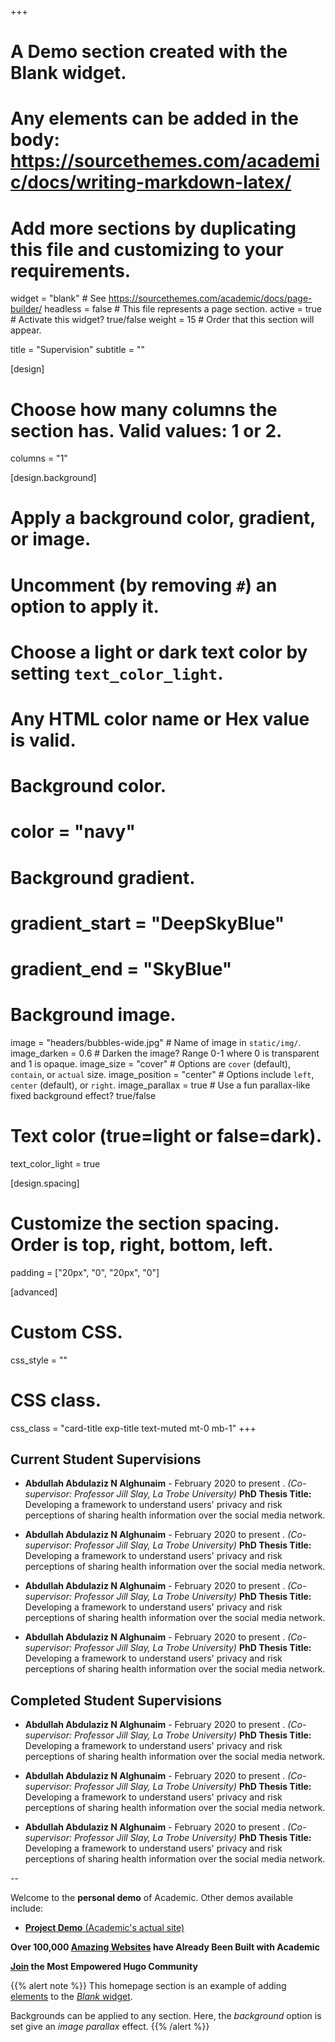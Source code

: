 +++
# A Demo section created with the Blank widget.
# Any elements can be added in the body: https://sourcethemes.com/academic/docs/writing-markdown-latex/
# Add more sections by duplicating this file and customizing to your requirements.

widget = "blank"  # See https://sourcethemes.com/academic/docs/page-builder/
headless = false  # This file represents a page section.
active = true  # Activate this widget? true/false
weight = 15  # Order that this section will appear.

title = "Supervision"
subtitle = ""



[design]
  # Choose how many columns the section has. Valid values: 1 or 2.
  columns = "1"


[design.background]
  # Apply a background color, gradient, or image.
  #   Uncomment (by removing `#`) an option to apply it.
  #   Choose a light or dark text color by setting `text_color_light`.
  #   Any HTML color name or Hex value is valid.

  # Background color.
  # color = "navy"
  
  # Background gradient.
  # gradient_start = "DeepSkyBlue"
  # gradient_end = "SkyBlue"
  
  # Background image.
  image = "headers/bubbles-wide.jpg"  # Name of image in `static/img/`.
  image_darken = 0.6  # Darken the image? Range 0-1 where 0 is transparent and 1 is opaque.
  image_size = "cover"  #  Options are `cover` (default), `contain`, or `actual` size.
  image_position = "center"  # Options include `left`, `center` (default), or `right`.
  image_parallax = true  # Use a fun parallax-like fixed background effect? true/false

  # Text color (true=light or false=dark).
  text_color_light = true

[design.spacing]
  # Customize the section spacing. Order is top, right, bottom, left.
  padding = ["20px", "0", "20px", "0"]

[advanced]
 # Custom CSS. 
 css_style = ""
 
 # CSS class.
 css_class = "card-title exp-title text-muted mt-0 mb-1"
+++
##  Current Student Supervisions

* **Abdullah Abdulaziz N Alghunaim** - February 2020 to present . _(Co-supervisor: Professor Jill Slay, La Trobe University)_ **PhD Thesis Title:** Developing a framework to understand users' privacy and risk perceptions of sharing health information over the social media network.

* **Abdullah Abdulaziz N Alghunaim** - February 2020 to present . _(Co-supervisor: Professor Jill Slay, La Trobe University)_ **PhD Thesis Title:** Developing a framework to understand users' privacy and risk perceptions of sharing health information over the social media network.

* **Abdullah Abdulaziz N Alghunaim** - February 2020 to present . _(Co-supervisor: Professor Jill Slay, La Trobe University)_ **PhD Thesis Title:** Developing a framework to understand users' privacy and risk perceptions of sharing health information over the social media network.

* **Abdullah Abdulaziz N Alghunaim** - February 2020 to present . _(Co-supervisor: Professor Jill Slay, La Trobe University)_ **PhD Thesis Title:** Developing a framework to understand users' privacy and risk perceptions of sharing health information over the social media network.

## Completed Student Supervisions

* **Abdullah Abdulaziz N Alghunaim** - February 2020 to present . _(Co-supervisor: Professor Jill Slay, La Trobe University)_ **PhD Thesis Title:** Developing a framework to understand users' privacy and risk perceptions of sharing health information over the social media network.

* **Abdullah Abdulaziz N Alghunaim** - February 2020 to present . _(Co-supervisor: Professor Jill Slay, La Trobe University)_ **PhD Thesis Title:** Developing a framework to understand users' privacy and risk perceptions of sharing health information over the social media network.

* **Abdullah Abdulaziz N Alghunaim** - February 2020 to present . _(Co-supervisor: Professor Jill Slay, La Trobe University)_ **PhD Thesis Title:** Developing a framework to understand users' privacy and risk perceptions of sharing health information over the social media network.

--

Welcome to the **personal demo** of Academic. Other demos available include:

- [**Project Demo** (Academic's actual site)](https://sourcethemes.com/academic/)

**Over 100,000 [Amazing Websites](https://sourcethemes.com/academic/#expo) have Already Been Built with Academic**

**[Join](https://sourcethemes.com/academic/docs/install/) the Most Empowered Hugo Community**

{{% alert note %}}
This homepage section is an example of adding [elements](https://sourcethemes.com/academic/docs/writing-markdown-latex/) to the [*Blank* widget](https://sourcethemes.com/academic/docs/widgets/).

Backgrounds can be applied to any section. Here, the *background* option is set give an *image parallax* effect.
{{% /alert %}}